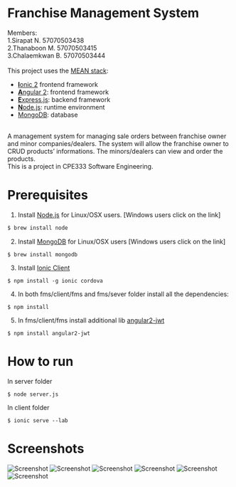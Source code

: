 # Franchise Management System 
Members: <br />
         1.Sirapat N.     57070503438  <br /> 
         2.Thanaboon M.   57070503415  <br /> 
         3.Chalaemkwan B. 57070503444  <br />
<br /> This project uses the [MEAN stack](https://en.wikipedia.org/wiki/MEAN_(software_bundle)):
* [**I**onic 2](http://ionicframework.com/docs/intro/installation/) frontend framework
* [**A**ngular 2](https://angular.io): frontend framework
* [**E**xpress.js](http://expressjs.com): backend framework
* [**N**ode.js](https://nodejs.org): runtime environment
* [MongoDB](https://www.mongodb.com): database
<br />
A management system for managing sale orders between franchise owner and minor companies/dealers. The system will allow the franchise owner to CRUD products’ informations. The minors/dealers can view and order the products. 
<br />
This is a project in CPE333 Software Engineering.

# Prerequisites 
1. Install [Node.js](https://nodejs.org) for Linux/OSX users. [Windows users click on the link]
``` for Linux/OSX for windows go to the webpage
$ brew install node
```
2. Install [MongoDB](https://www.mongodb.com) for Linux/OSX users [Windows users click on the link]
``` 
$ brew install mongodb
```
3. Install [Ionic Client](https://ionicframework.com/docs/intro/installation)
```
$ npm install -g ionic cordova
```
4. In both fms/client/fms and fms/sever folder install all the dependencies:
```
$ npm install
```
5. In fms/client/fms install additional lib [angular2-jwt](https://www.npmjs.com/package/angular2-jwt)
```
$ npm install angular2-jwt
```

# How to run
In server folder
```
$ node server.js
```
In client folder 
```
$ ionic serve --lab
```

# Screenshots
![Screenshot](signin.png)
![Screenshot](signup.png)
![Screenshot](shop.png)
![Screenshot](shopMinor.png)
![Screenshot](addProduct.png)
![Screenshot](deleteProduct.png)

